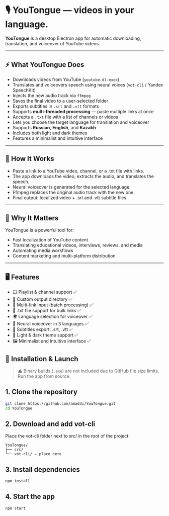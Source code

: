 # 🎙️ YouTongue — videos in your language.

**YouTongue** is a desktop Electron app for automatic downloading, translation, and voiceover of YouTube videos.

---

## ⚡ What YouTongue Does

- Downloads videos from YouTube (`youtube-dl-exec`)
- Translates and voiceovers speech using neural voices (`vot-cli` / Yandex SpeechKit)
- Injects the new audio track via `ffmpeg`
- Saves the final video to a user-selected folder
- Exports subtitles in `.srt` and `.vtt` formats
- Supports **multi-threaded processing** — paste multiple links at once
- Accepts a `.txt` file with a list of channels or videos
- Lets you choose the target language for translation and voiceover
- Supports **Russian**, **English**, and **Kazakh**
- Includes both light and dark themes
- Features a minimalist and intuitive interface

---

## 🧩 How It Works

- Paste a link to a YouTube video, channel, or a .txt file with links.
- The app downloads the video, extracts the audio, and translates the speech.
- Neural voiceover is generated for the selected language.
- Ffmpeg replaces the original audio track with the new one.
- Final output: localized video + .srt and .vtt subtitle files.

---

## 🧠 Why It Matters

YouTongue is a powerful tool for:

- Fast localization of YouTube content
- Translating educational videos, interviews, reviews, and media
- Automating media workflows
- Content marketing and multi-platform distribution

---

## 🖥️ Features

- 🎞️ Playlist & channel support ✅
- 📂 Custom output directory ✅
- 🧵 Multi-link input (batch processing) ✅
- 📄 .txt file support for bulk links ✅
- 🌍 Language selection for voiceover ✅
- 🧠 Neural voiceover in 3 languages ✅
- 💬 Subtitles export: .srt, .vtt ✅
- 🎨 Light & dark theme support ✅
- 🖼️ Minimalist and intuitive interface ✅

## 🚀 Installation & Launch

> ⚠️ Binary builds (`.exe`) are not included due to GitHub file size limits. Run the app from source.

## 1. Clone the repository

```bash
git clone https://github.com/amad3i/YouTongue.git
cd YouTongue
```

## 2. Download and add vot-cli

Place the vot-cli folder next to src/ in the root of the project:
```
YouTongue/
├── src/
└── vot-cli/ ← place here
```
## 3. Install dependencies

```bash
npm install
```

## 4. Start the app

```bash
npm start
```

